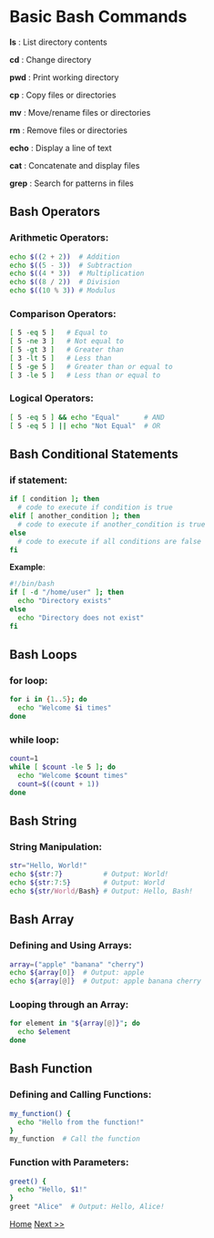# Basic Bash Commands

**ls**   : List directory contents

**cd**   : Change directory

**pwd**  : Print working directory

**cp**   : Copy files or directories

**mv**   : Move/rename files or directories

**rm**   : Remove files or directories

**echo** : Display a line of text

**cat**  : Concatenate and display files

**grep** : Search for patterns in files


## Bash Operators

### Arithmetic Operators:
```sh
echo $((2 + 2))  # Addition
echo $((5 - 3))  # Subtraction
echo $((4 * 3))  # Multiplication
echo $((8 / 2))  # Division
echo $((10 % 3)) # Modulus
```

### Comparison Operators:
```sh
[ 5 -eq 5 ]   # Equal to
[ 5 -ne 3 ]   # Not equal to
[ 5 -gt 3 ]   # Greater than
[ 3 -lt 5 ]   # Less than
[ 5 -ge 5 ]   # Greater than or equal to
[ 3 -le 5 ]   # Less than or equal to
```

### Logical Operators:
```sh
[ 5 -eq 5 ] && echo "Equal"      # AND
[ 5 -eq 5 ] || echo "Not Equal"  # OR
```

## Bash Conditional Statements

### if statement:
```sh
if [ condition ]; then
  # code to execute if condition is true
elif [ another_condition ]; then
  # code to execute if another_condition is true
else
  # code to execute if all conditions are false
fi
```

**Example**:

```sh
#!/bin/bash
if [ -d "/home/user" ]; then
  echo "Directory exists"
else
  echo "Directory does not exist"
fi
```

## Bash Loops

### for loop:
```sh
for i in {1..5}; do
  echo "Welcome $i times"
done
```

### while loop:
```sh
count=1
while [ $count -le 5 ]; do
  echo "Welcome $count times"
  count=$((count + 1))
done
```

## Bash String

### String Manipulation:
```sh
str="Hello, World!"
echo ${str:7}          # Output: World!
echo ${str:7:5}        # Output: World
echo ${str/World/Bash} # Output: Hello, Bash!
```

## Bash Array

### Defining and Using Arrays:
```sh
array=("apple" "banana" "cherry")
echo ${array[0]}  # Output: apple
echo ${array[@]}  # Output: apple banana cherry
```

### Looping through an Array:
```sh
for element in "${array[@]}"; do
  echo $element
done
```

## Bash Function

### Defining and Calling Functions:

```sh
my_function() {
  echo "Hello from the function!"
}
my_function  # Call the function
```

### Function with Parameters:

```sh
greet() {
  echo "Hello, $1!"
}
greet "Alice"  # Output: Hello, Alice!
```

[Home](./README.md) [Next >>](./cron-job.md)
